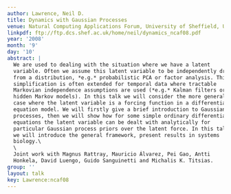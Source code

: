 ```yaml
---
author: Lawrence, Neil D.
title: Dynamics with Gaussian Processes
venue: Natural Computing Applications Forum, University of Sheffield, U.K.
linkpdf: ftp://ftp.dcs.shef.ac.uk/home/neil/dynamics_ncaf08.pdf
year: '2008'
month: '9'
day: '10'
abstract: |
  We are used to dealing with the situation where we have a latent
  variable. Often we assume this latent variable to be independently drawn
  from a distribution, *e.g.* probabilistic PCA or factor analysis. This
  simplification is often extended for temporal data where tractable
  Markovian independence assumptions are used (*e.g.* Kalman filters or
  hidden Markov models). In this talk we will consider the more general
  case where the latent variable is a forcing function in a differential
  equation model. We will firstly give a brief introduction to Gaussian
  processes, then we will show how for some simple ordinary differential
  equations the latent variable can be dealt with analytically for
  particular Gaussian process priors over the latent force. In this talk
  we will introduce the general framework, present results in systems
  biology.\
  \
  Joint work with Magnus Rattray, Mauricio Álvarez, Pei Gao, Antti
  Honkela, David Luengo, Guido Sanguinetti and Michalis K. Titsias.
group: ''
layout: talk
key: Lawrence:ncaf08
---
```

